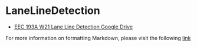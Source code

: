 # LaneLineDetection
* [EEC 193A W21 Lane Line Detection Google Drive](https://drive.google.com/drive/folders/16D0lk1n1FZJFArlvacYC-C8crjlNdI_h?usp=sharing)

For more information on formatting Markdown, please visit the following [link](https://guides.github.com/features/mastering-markdown/)
